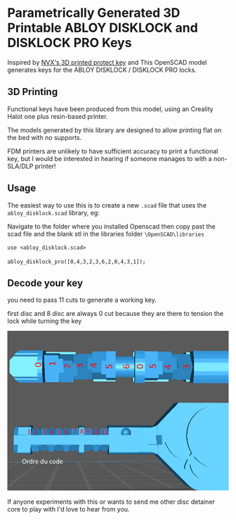 # Parametrically Generated 3D Printable ABLOY DISKLOCK and DISKLOCK PRO Keys

Inspired by [NVX's 3D printed protect key](https://github.com/nvx/protec-3d-printing) and
This OpenSCAD model generates keys for the ABLOY DISKLOCK / DISKLOCK PRO locks.

## 3D Printing

Functional keys have been produced from this model, using an Creality Halot one plus resin-based printer.

The models generated by this library are designed to allow printing flat on the bed with no supports.

FDM printers are unlikely to have sufficient accuracy to print a functional key, but I would be interested in hearing
if someone manages to with a non-SLA/DLP printer!

## Usage

The easiest way to use this is to create a new `.scad` file that uses the `abloy_disklock.scad` library, eg:

Navigate to the folder where you installed Openscad then copy past the scad file and the blank stl in the libraries folder `\OpenSCAD\libraries`

```scad
use <abloy_disklock.scad>

abloy_disklock_pro([0,4,3,2,3,6,2,0,4,3,1]);
```
## Decode your key

you need to pass 11 cuts to generate a working key.

first disc and 8 disc are always 0 cut because they are there to tension the lock while turning the key

![decodepic](abloy_disklock.jpg)

If anyone experiments with this or wants to send me other disc detainer core to play with I'd love to hear from you.
